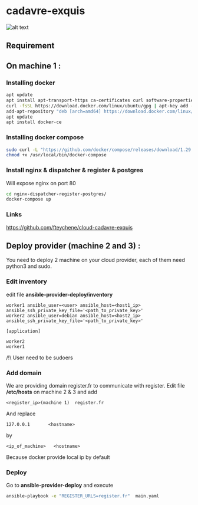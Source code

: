 # cadavre-exquis

![alt text](https://i.imgur.com/Jtd2vmm.png)

## Requirement
## On machine 1 :

### Installing docker
```bash
apt update
apt install apt-transport-https ca-certificates curl software-properties-common
curl -fsSL https://download.docker.com/linux/ubuntu/gpg | apt-key add -
add-apt-repository "deb [arch=amd64] https://download.docker.com/linux/ubuntu focal stable"
apt update
apt install docker-ce
```

### Installing docker compose
```bash
sudo curl -L "https://github.com/docker/compose/releases/download/1.29.2/docker-compose-$(uname -s)-$(uname -m)" -o /usr/local/bin/docker-compose
chmod +x /usr/local/bin/docker-compose
```

### Install nginx & dispatcher & register & postgres

Will expose nginx on port 80
```bash
cd nginx-dispatcher-register-postgres/
docker-compose up
```
### Links

https://github.com/fteychene/cloud-cadavre-exquis

## Deploy provider (machine 2 and 3) :
You need to deploy 2 machine on your cloud provider, each of them need python3 and sudo.

### Edit inventory
edit file **ansible-provider-deploy/inventory**
```config
worker1 ansible_user=<user> ansible_host=<host1_ip> ansible_ssh_private_key_file='<path_to_private_key>'
worker2 ansible_user=debian ansible_host=<host2_ip>  ansible_ssh_private_key_file='<path_to_private_key>'

[application]

worker2
worker1 
```
/!\ User need to be sudoers

### Add domain
We are providing domain register.fr to communicate with register.
Edit file **/etc/hosts** on machine 2 & 3 and add 
```
<register_ip>(machine 1)  register.fr
```
And replace 
```
127.0.0.1       <hostname>
``` 
by
```
<ip_of_machine>   <hostname>
``` 
Because docker provide local ip by default

### Deploy
Go to **ansible-provider-deploy** and execute 
```bash
ansible-playbook -e "REGISTER_URLS=register.fr"  main.yaml
```




